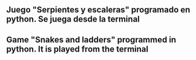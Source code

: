 Juego "Serpientes y escaleras" programado en python. Se juega desde la terminal
----
Game "Snakes and ladders" programmed in python. It is played from the terminal
----
